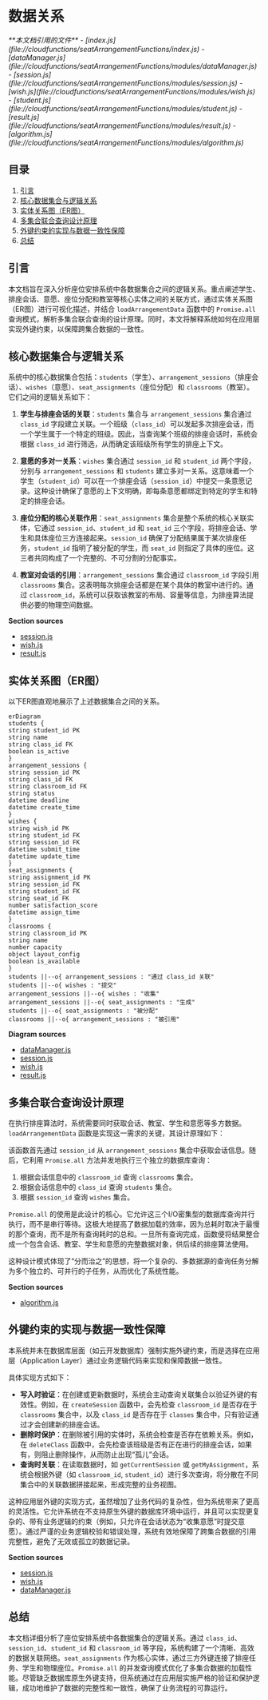# 数据关系

<cite>
**本文档引用的文件**  
- [index.js](file://cloudfunctions/seatArrangementFunctions/index.js)
- [dataManager.js](file://cloudfunctions/seatArrangementFunctions/modules/dataManager.js)
- [session.js](file://cloudfunctions/seatArrangementFunctions/modules/session.js)
- [wish.js](file://cloudfunctions/seatArrangementFunctions/modules/wish.js)
- [student.js](file://cloudfunctions/seatArrangementFunctions/modules/student.js)
- [result.js](file://cloudfunctions/seatArrangementFunctions/modules/result.js)
- [algorithm.js](file://cloudfunctions/seatArrangementFunctions/modules/algorithm.js)
</cite>

## 目录
1. [引言](#引言)
2. [核心数据集合与逻辑关系](#核心数据集合与逻辑关系)
3. [实体关系图（ER图）](#实体关系图er图)
4. [多集合联合查询设计原理](#多集合联合查询设计原理)
5. [外键约束的实现与数据一致性保障](#外键约束的实现与数据一致性保障)
6. [总结](#总结)

## 引言
本文档旨在深入分析座位安排系统中各数据集合之间的逻辑关系。重点阐述学生、排座会话、意愿、座位分配和教室等核心实体之间的关联方式，通过实体关系图（ER图）进行可视化描述，并结合 `loadArrangementData` 函数中的 `Promise.all` 查询模式，解析多集合联合查询的设计原理。同时，本文将解释系统如何在应用层实现外键约束，以保障跨集合数据的一致性。

## 核心数据集合与逻辑关系
系统中的核心数据集合包括：`students`（学生）、`arrangement_sessions`（排座会话）、`wishes`（意愿）、`seat_assignments`（座位分配）和 `classrooms`（教室）。它们之间的逻辑关系如下：

1.  **学生与排座会话的关联**：`students` 集合与 `arrangement_sessions` 集合通过 `class_id` 字段建立关联。一个班级（`class_id`）可以发起多次排座会话，而一个学生属于一个特定的班级。因此，当查询某个班级的排座会话时，系统会根据 `class_id` 进行筛选，从而确定该班级所有学生的排座上下文。

2.  **意愿的多对一关系**：`wishes` 集合通过 `session_id` 和 `student_id` 两个字段，分别与 `arrangement_sessions` 和 `students` 建立多对一关系。这意味着一个学生（`student_id`）可以在一个排座会话（`session_id`）中提交一条意愿记录。这种设计确保了意愿的上下文明确，即每条意愿都绑定到特定的学生和特定的排座会话。

3.  **座位分配的核心关联作用**：`seat_assignments` 集合是整个系统的核心关联实体，它通过 `session_id`、`student_id` 和 `seat_id` 三个字段，将排座会话、学生和具体座位三方连接起来。`session_id` 确保了分配结果属于某次排座任务，`student_id` 指明了被分配的学生，而 `seat_id` 则指定了具体的座位。这三者共同构成了一个完整的、不可分割的分配事实。

4.  **教室对会话的引用**：`arrangement_sessions` 集合通过 `classroom_id` 字段引用 `classrooms` 集合。这表明每次排座会话都是在某个具体的教室中进行的。通过 `classroom_id`，系统可以获取该教室的布局、容量等信息，为排座算法提供必要的物理空间数据。

**Section sources**
- [session.js](file://cloudfunctions/seatArrangementFunctions/modules/session.js#L15-L415)
- [wish.js](file://cloudfunctions/seatArrangementFunctions/modules/wish.js#L15-L453)
- [result.js](file://cloudfunctions/seatArrangementFunctions/modules/result.js#L15-L455)

## 实体关系图（ER图）
以下ER图直观地展示了上述数据集合之间的关系。

```mermaid
erDiagram
students {
string student_id PK
string name
string class_id FK
boolean is_active
}
arrangement_sessions {
string session_id PK
string class_id FK
string classroom_id FK
string status
datetime deadline
datetime create_time
}
wishes {
string wish_id PK
string student_id FK
string session_id FK
datetime submit_time
datetime update_time
}
seat_assignments {
string assignment_id PK
string session_id FK
string student_id FK
string seat_id FK
number satisfaction_score
datetime assign_time
}
classrooms {
string classroom_id PK
string name
number capacity
object layout_config
boolean is_available
}
students ||--o{ arrangement_sessions : "通过 class_id 关联"
students ||--o{ wishes : "提交"
arrangement_sessions ||--o{ wishes : "收集"
arrangement_sessions ||--o{ seat_assignments : "生成"
students ||--o{ seat_assignments : "被分配"
classrooms ||--o{ arrangement_sessions : "被引用"
```

**Diagram sources**
- [dataManager.js](file://cloudfunctions/seatArrangementFunctions/modules/dataManager.js#L15-L401)
- [session.js](file://cloudfunctions/seatArrangementFunctions/modules/session.js#L15-L415)
- [wish.js](file://cloudfunctions/seatArrangementFunctions/modules/wish.js#L15-L453)
- [result.js](file://cloudfunctions/seatArrangementFunctions/modules/result.js#L15-L455)

## 多集合联合查询设计原理
在执行排座算法时，系统需要同时获取会话、教室、学生和意愿等多方数据。`loadArrangementData` 函数是实现这一需求的关键，其设计原理如下：

该函数首先通过 `session_id` 从 `arrangement_sessions` 集合中获取会话信息。随后，它利用 `Promise.all` 方法并发地执行三个独立的数据库查询：
1.  根据会话信息中的 `classroom_id` 查询 `classrooms` 集合。
2.  根据会话信息中的 `class_id` 查询 `students` 集合。
3.  根据 `session_id` 查询 `wishes` 集合。

`Promise.all` 的使用是此设计的核心。它允许这三个I/O密集型的数据库查询并行执行，而不是串行等待。这极大地提高了数据加载的效率，因为总耗时取决于最慢的那个查询，而不是所有查询耗时的总和。一旦所有查询完成，函数便将结果整合成一个包含会话、教室、学生和意愿的完整数据对象，供后续的排座算法使用。

这种设计模式体现了“分而治之”的思想，将一个复杂的、多数据源的查询任务分解为多个独立的、可并行的子任务，从而优化了系统性能。

**Section sources**
- [algorithm.js](file://cloudfunctions/seatArrangementFunctions/modules/algorithm.js#L453-L484)

## 外键约束的实现与数据一致性保障
本系统并未在数据库层面（如云开发数据库）强制实施外键约束，而是选择在应用层（Application Layer）通过业务逻辑代码来实现和保障数据一致性。

具体实现方式如下：
*   **写入时验证**：在创建或更新数据时，系统会主动查询关联集合以验证外键的有效性。例如，在 `createSession` 函数中，会先检查 `classroom_id` 是否存在于 `classrooms` 集合中，以及 `class_id` 是否存在于 `classes` 集合中，只有验证通过才会创建新的排座会话。
*   **删除时保护**：在删除被引用的实体时，系统会检查是否存在依赖关系。例如，在 `deleteClass` 函数中，会先检查该班级是否有正在进行的排座会话，如果有，则阻止删除操作，从而防止出现“孤儿”会话。
*   **查询时关联**：在读取数据时，如 `getCurrentSession` 或 `getMyAssignment`，系统会根据外键（如 `classroom_id`, `student_id`）进行多次查询，将分散在不同集合中的关联数据拼接起来，形成完整的业务视图。

这种应用层外键的实现方式，虽然增加了业务代码的复杂性，但为系统带来了更高的灵活性。它允许系统在不支持原生外键的数据库环境中运行，并且可以实现更复杂的、带有业务逻辑的约束（例如，只允许在会话状态为“收集意愿”时提交意愿）。通过严谨的业务逻辑校验和错误处理，系统有效地保障了跨集合数据的引用完整性，避免了无效或孤立的数据记录。

**Section sources**
- [session.js](file://cloudfunctions/seatArrangementFunctions/modules/session.js#L15-L415)
- [wish.js](file://cloudfunctions/seatArrangementFunctions/modules/wish.js#L15-L453)
- [dataManager.js](file://cloudfunctions/seatArrangementFunctions/modules/dataManager.js#L15-L401)

## 总结
本文档详细分析了座位安排系统中各数据集合的逻辑关系。通过 `class_id`、`session_id`、`student_id` 和 `classroom_id` 等字段，系统构建了一个清晰、高效的数据关联网络。`seat_assignments` 作为核心实体，通过三方外键连接了排座任务、学生和物理座位。`Promise.all` 的并发查询模式优化了多集合数据的加载性能。尽管缺乏数据库原生外键支持，但系统通过在应用层实施严格的验证和保护逻辑，成功地维护了数据的完整性和一致性，确保了业务流程的可靠运行。